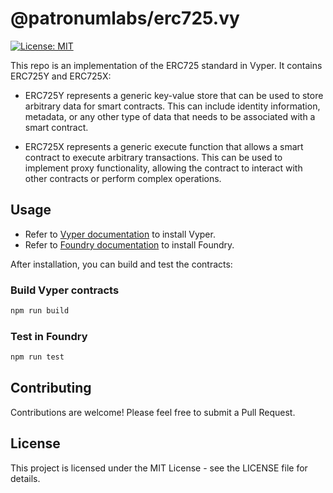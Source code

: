 # @patronumlabs/erc725.vy

[![License: MIT](https://img.shields.io/badge/License-MIT-blue.svg)](https://opensource.org/license/mit)

This repo is an implementation of the ERC725 standard in Vyper. It contains ERC725Y and ERC725X:

- ERC725Y represents a generic key-value store that can be used to store arbitrary data for smart contracts. This can include identity information, metadata, or any other type of data that needs to be associated with a smart contract.

- ERC725X represents a generic execute function that allows a smart contract to execute arbitrary transactions. This can be used to implement proxy functionality, allowing the contract to interact with other contracts or perform complex operations.

## Usage

* Refer to [Vyper documentation](https://docs.vyperlang.org/en/stable/) to install Vyper.
* Refer to [Foundry documentation](https://book.getfoundry.sh/) to install Foundry.

After installation, you can build and test the contracts:

### Build Vyper contracts

```bash
npm run build
```

### Test in Foundry

```bash
npm run test
```

## Contributing
Contributions are welcome! Please feel free to submit a Pull Request.

## License

This project is licensed under the MIT License - see the LICENSE file for details.
